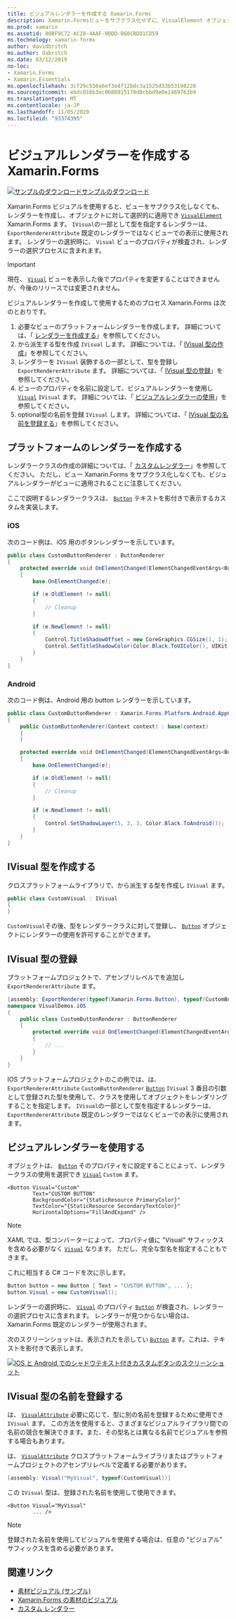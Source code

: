 ```yaml
---
title: ビジュアルレンダラーを作成する Xamarin.Forms
description: Xamarin.Formsビューをサブクラス化せずに、VisualElement オブジェクトに選択的に適用するビジュアルを作成し Xamarin.Forms ます。
ms.prod: xamarin
ms.assetid: 80BF9C72-AC28-4AAF-9DDD-B60CBDD1CD59
ms.technology: xamarin-forms
author: davidbritch
ms.author: dabritch
ms.date: 03/12/2019
no-loc:
- Xamarin.Forms
- Xamarin.Essentials
ms.openlocfilehash: 3cf29c550a6ef3e4f12bdc3a1525d33b53198220
ms.sourcegitcommit: ebdc016b3ec0b06915170d0cbbd9e0e2469763b9
ms.translationtype: MT
ms.contentlocale: ja-JP
ms.lasthandoff: 11/05/2020
ms.locfileid: "93374395"
---
```

# <a name="create-a-no-locxamarinforms-visual-renderer"></a>ビジュアルレンダラーを作成する Xamarin.Forms

[![サンプルのダウンロード](~/media/shared/download.png)サンプルのダウンロード](/samples/xamarin/xamarin-forms-samples/userinterface-visualdemos)

Xamarin.Forms ビジュアルを使用すると、ビューをサブクラス化しなくても、レンダラーを作成し、オブジェクトに対して選択的に適用でき [`VisualElement`](xref:Xamarin.Forms.VisualElement) Xamarin.Forms ます。 `IVisual`の一部として型を指定するレンダラーは、 `ExportRendererAttribute` 既定のレンダラーではなくビューでの表示に使用されます。 レンダラーの選択時に、 `Visual` ビューのプロパティが検査され、レンダラーの選択プロセスに含まれます。

> [!IMPORTANT]
> 現在、 [`Visual`](xref:Xamarin.Forms.VisualElement.Visual) ビューを表示した後でプロパティを変更することはできませんが、今後のリリースでは変更されません。

ビジュアルレンダラーを作成して使用するためのプロセス Xamarin.Forms は次のとおりです。

1. 必要なビューのプラットフォームレンダラーを作成します。 詳細については、「 [レンダラーを作成する](#create-platform-renderers)」を参照してください。
1. から派生する型を作成 `IVisual` します。 詳細については、「 [IVisual 型の作成](#create-an-ivisual-type)」を参照してください。
1. レンダラーを `IVisual` 装飾するの一部として、型を登録し `ExportRendererAttribute` ます。 詳細については、「 [IVisual 型の登録](#register-the-ivisual-type)」を参照してください。
1. ビューのプロパティを名前に設定して、ビジュアルレンダラーを使用し [`Visual`](xref:Xamarin.Forms.VisualElement.Visual) `IVisual` ます。 詳細については、「 [ビジュアルレンダラーの使用](#consume-the-visual-renderer)」を参照してください。
1. optional型の名前を登録 `IVisual` します。 詳細については、「 [IVisual 型の名前を登録する](#register-a-name-for-the-ivisual-type)」を参照してください。

## <a name="create-platform-renderers"></a>プラットフォームのレンダラーを作成する

レンダラークラスの作成の詳細については、「 [カスタムレンダラー](~/xamarin-forms/app-fundamentals/custom-renderer/index.md)」を参照してください。 ただし、ビュー Xamarin.Forms をサブクラス化しなくても、ビジュアルレンダラーがビューに適用されることに注意してください。

ここで説明するレンダラークラスは、 [`Button`](xref:Xamarin.Forms.Button) テキストを影付きで表示するカスタムを実装します。

### <a name="ios"></a>iOS

次のコード例は、iOS 用のボタンレンダラーを示しています。

```csharp
public class CustomButtonRenderer : ButtonRenderer
{
    protected override void OnElementChanged(ElementChangedEventArgs<Button> e)
    {
        base.OnElementChanged(e);

        if (e.OldElement != null)
        {
            // Cleanup
        }

        if (e.NewElement != null)
        {
            Control.TitleShadowOffset = new CoreGraphics.CGSize(1, 1);
            Control.SetTitleShadowColor(Color.Black.ToUIColor(), UIKit.UIControlState.Normal);
        }
    }
}
```

### <a name="android"></a>Android

次のコード例は、Android 用の button レンダラーを示しています。

```csharp
public class CustomButtonRenderer : Xamarin.Forms.Platform.Android.AppCompat.ButtonRenderer
{
    public CustomButtonRenderer(Context context) : base(context)
    {
    }

    protected override void OnElementChanged(ElementChangedEventArgs<Button> e)
    {
        base.OnElementChanged(e);

        if (e.OldElement != null)
        {
            // Cleanup
        }

        if (e.NewElement != null)
        {
            Control.SetShadowLayer(5, 3, 3, Color.Black.ToAndroid());
        }
    }
}
```

## <a name="create-an-ivisual-type"></a>IVisual 型を作成する

クロスプラットフォームライブラリで、から派生する型を作成し `IVisual` ます。

```csharp
public class CustomVisual : IVisual
{
}
```

`CustomVisual`その後、型をレンダラークラスに対して登録し、 [`Button`](xref:Xamarin.Forms.Button) オブジェクトにレンダラーの使用を許可することができます。

## <a name="register-the-ivisual-type"></a>IVisual 型の登録

プラットフォームプロジェクトで、アセンブリレベルでを追加し `ExportRendererAttribute` ます。

```csharp
[assembly: ExportRenderer(typeof(Xamarin.Forms.Button), typeof(CustomButtonRenderer), new[] { typeof(CustomVisual) })]
namespace VisualDemos.iOS
{
    public class CustomButtonRenderer : ButtonRenderer
    {
        protected override void OnElementChanged(ElementChangedEventArgs<Button> e)
        {
            // ...
        }
    }
}
```

IOS プラットフォームプロジェクトのこの例では、は、 `ExportRendererAttribute` `CustomButtonRenderer` [`Button`](xref:Xamarin.Forms.Button) `IVisual` 3 番目の引数として登録された型を使用して、クラスを使用してオブジェクトをレンダリングすることを指定します。 `IVisual`の一部として型を指定するレンダラーは、 `ExportRendererAttribute` 既定のレンダラーではなくビューでの表示に使用されます。

## <a name="consume-the-visual-renderer"></a>ビジュアルレンダラーを使用する

オブジェクトは、 [`Button`](xref:Xamarin.Forms.Button) そのプロパティをに設定することによって、レンダラークラスの使用を選択でき [`Visual`](xref:Xamarin.Forms.VisualElement.Visual) `Custom` ます。

```xaml
<Button Visual="Custom"
        Text="CUSTOM BUTTON"
        BackgroundColor="{StaticResource PrimaryColor}"
        TextColor="{StaticResource SecondaryTextColor}"
        HorizontalOptions="FillAndExpand" />
```

> [!NOTE]
> XAML では、型コンバーターによって、プロパティ値に "Visual" サフィックスを含める必要がなく [`Visual`](xref:Xamarin.Forms.VisualElement.Visual) なります。 ただし、完全な型名を指定することもできます。

これに相当する C# コードを次に示します。

```csharp
Button button = new Button { Text = "CUSTOM BUTTON", ... };
button.Visual = new CustomVisual();
```

レンダラーの選択時に、 [`Visual`](xref:Xamarin.Forms.VisualElement.Visual) のプロパティ [`Button`](xref:Xamarin.Forms.Button) が検査され、レンダラーの選択プロセスに含まれます。 レンダラーが見つからない場合は、 Xamarin.Forms 既定のレンダラーが使用されます。

次のスクリーンショットは、表示されたを示してい [`Button`](xref:Xamarin.Forms.Button) ます。これは、テキストを影付きで表示します。

[![IOS と Android でのシャドウテキスト付きカスタムボタンのスクリーンショット](material-visual-images/custom-button.png "影付きのボタン")](material-visual-images/custom-button-large.png#lightbox)

## <a name="register-a-name-for-the-ivisual-type"></a>IVisual 型の名前を登録する

は、 [`VisualAttribute`](xref:Xamarin.Forms.VisualAttribute) 必要に応じて、型に別の名前を登録するために使用でき `IVisual` ます。 この方法を使用すると、さまざまなビジュアルライブラリ間での名前の競合を解決できます。また、その型名とは異なる名前でビジュアルを参照する場合もあります。

は、 [`VisualAttribute`](xref:Xamarin.Forms.VisualAttribute) クロスプラットフォームライブラリまたはプラットフォームプロジェクトのアセンブリレベルで定義する必要があります。

```csharp
[assembly: Visual("MyVisual", typeof(CustomVisual))]
```

この `IVisual` 型は、登録された名前を使用して使用できます。

```xaml
<Button Visual="MyVisual"
        ... />
```

> [!NOTE]
> 登録された名前を使用してビジュアルを使用する場合は、任意の "ビジュアル" サフィックスを含める必要があります。

## <a name="related-links"></a>関連リンク

- [素材ビジュアル (サンプル)](/samples/xamarin/xamarin-forms-samples/userinterface-visualdemos)
- [Xamarin.Forms の素材のビジュアル](material-visual.md)
- [カスタム レンダラー](~/xamarin-forms/app-fundamentals/custom-renderer/index.md)